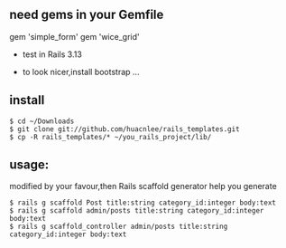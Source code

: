 ## need gems in your Gemfile

gem 'simple_form'
gem 'wice_grid'

* test in Rails 3.13

* to look nicer,install bootstrap
...

## install

    $ cd ~/Downloads
    $ git clone git://github.com/huacnlee/rails_templates.git
    $ cp -R rails_templates/* ~/you_rails_project/lib/
    
## usage:

modified by your favour,then Rails scaffold generator help you generate

    $ rails g scaffold Post title:string category_id:integer body:text
    $ rails g scaffold admin/posts title:string category_id:integer body:text
    $ rails g scaffold_controller admin/posts title:string category_id:integer body:text

